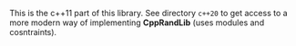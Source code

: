 This is the c++11 part of this library.
See directory `c++20` to get access to a more modern way of implementing **CppRandLib** (uses modules and cosntraints).
